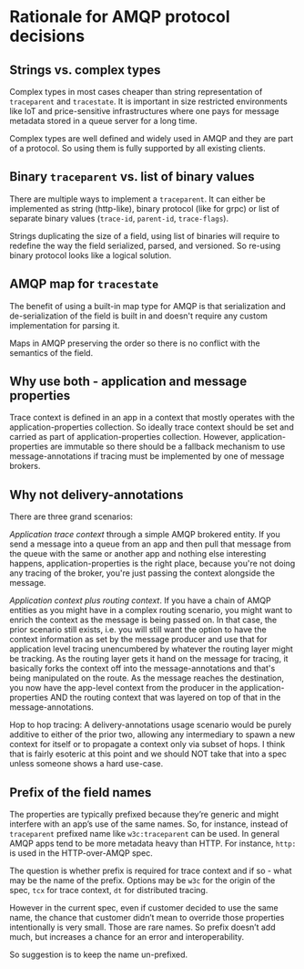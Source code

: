 # Rationale for AMQP protocol decisions

## Strings vs. complex types

Complex types in most cases cheaper than string representation of `traceparent`
and `tracestate`. It is important in size restricted environments like IoT and
price-sensitive infrastructures where one pays for message metadata stored in a
queue server for a long time.

Complex types are well defined and widely used in AMQP and they are part of a
protocol. So using them is fully supported by all existing clients.

## Binary `traceparent` vs. list of binary values

There are multiple ways to implement a `traceparent`. It can either be
implemented as string (http-like), binary protocol (like for grpc) or list of
separate binary values (`trace-id`, `parent-id`, `trace-flags`).

Strings duplicating the size of a field, using list of binaries will require to
redefine the way the field serialized, parsed, and versioned. So re-using binary
protocol looks like a logical solution.

## AMQP map for `tracestate`

The benefit of using a built-in map type for AMQP is that serialization and
de-serialization of the field is built in and doesn't require any custom
implementation for parsing it.

Maps in AMQP preserving the order so there is no conflict with the semantics of
the field.

## Why use both - application and message properties

Trace context is defined in an app in a context that mostly operates with the
application-properties collection. So ideally trace context should be set and
carried as part of application-properties collection. However,
application-properties are immutable so there should be a fallback mechanism to
use message-annotations if tracing must be implemented by one of message
brokers.

## Why not delivery-annotations

There are three grand scenarios:

*Application trace context* through a simple AMQP brokered entity. If you send a
message into a queue from an app and then pull that message from the queue with
the same or another app and nothing else interesting happens,
application-properties is the right place, because you're not doing any tracing
of the broker, you're just passing the context alongside the message.

*Application context plus routing context*. If you have a chain of AMQP entities
as you might have in a complex routing scenario, you might want to enrich the
context as the message is being passed on. In that case, the prior scenario
still exists, i.e. you will still want the option to have the context
information as set by the message producer and use that for application level
tracing unencumbered by whatever the routing layer might be tracking. As the
routing layer gets it hand on the message for tracing, it basically forks the
context off into the message-annotations and that's being manipulated on the
route. As the message reaches the destination, you now have the app-level
context from the producer in the application-properties AND the routing context
that was layered on top of that in the message-annotations.

Hop to hop tracing: A delivery-annotations usage scenario would be purely
additive to either of the prior two, allowing any intermediary to spawn a new
context for itself or to propagate a context only via subset of hops. I think
that is fairly esoteric at this point and we should NOT take that into a spec
unless someone shows a hard use-case.

## Prefix of the field names

The properties are typically prefixed because they’re generic and might
interfere with an app’s use of the same names. So, for instance, instead of
`traceparent` prefixed name like `w3c:traceparent` can be used. In general AMQP
apps tend to be more metadata heavy than HTTP. For instance, `http:` is used in
the HTTP-over-AMQP spec.

The question is whether prefix is required for trace context and if so - what
may be the name of the prefix. Options may be `w3c` for the origin of the spec,
`tcx` for trace context, `dt` for distributed tracing.

However in the current spec, even if customer decided to use the same name, the
chance that customer didn’t mean to override those properties intentionally is
very small. Those are rare names. So prefix doesn’t add much, but increases a
chance for an error and interoperability.

So suggestion is to keep the name un-prefixed.